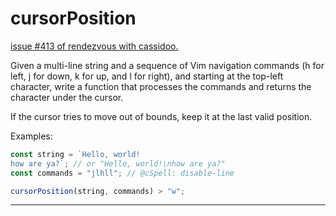 # cursorPosition

[issue #413 of rendezvous with cassidoo.](https://buttondown.com/cassidoo/archive/first-we-build-the-tools-then-they-build-us/)

Given a multi-line string and a sequence of Vim navigation commands
(h for left, j for down, k for up, and l for right), and starting
at the top-left character, write a function that processes the
commands and returns the character under the cursor.

If the cursor tries to move out of bounds, keep it at the last valid position.

Examples:

```ts
const string = `Hello, world!
how are ya?`; // or "Hello, world!\nhow are ya?"
const commands = "jlhll"; // @cSpell: disable-line

cursorPosition(string, commands) > "w";
```

---

<!-- [Solution Playground](https://tsplay.dev/mqnZdW) -->
